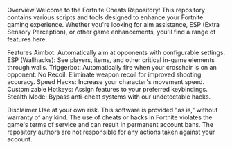 Overview
Welcome to the Fortnite Cheats Repository! This repository contains various scripts and tools designed to enhance your Fortnite gaming experience. Whether you're looking for aim assistance, ESP (Extra Sensory Perception), or other game enhancements, you'll find a range of features here.

Features
Aimbot: Automatically aim at opponents with configurable settings.
ESP (Wallhacks): See players, items, and other critical in-game elements through walls.
Triggerbot: Automatically fire when your crosshair is on an opponent.
No Recoil: Eliminate weapon recoil for improved shooting accuracy.
Speed Hacks: Increase your character's movement speed.
Customizable Hotkeys: Assign features to your preferred keybindings.
Stealth Mode: Bypass anti-cheat systems with our undetectable hacks.




Disclaimer
Use at your own risk. This software is provided "as is," without warranty of any kind. The use of cheats or hacks in Fortnite violates the game's terms of service and can result in permanent account bans. The repository authors are not responsible for any actions taken against your account.
